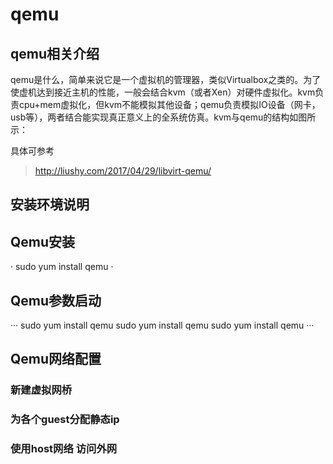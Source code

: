 # qemu
## qemu相关介绍

qemu是什么，简单来说它是一个虚拟机的管理器，类似Virtualbox之类的。为了使虚机达到接近主机的性能，一般会结合kvm（或者Xen）对硬件虚拟化。kvm负责cpu+mem虚拟化，但kvm不能模拟其他设备；qemu负责模拟IO设备（网卡，usb等），两者结合能实现真正意义上的全系统仿真。kvm与qemu的结构如图所示：

具体可参考
> http://liushy.com/2017/04/29/libvirt-qemu/

## 安装环境说明

## Qemu安装
·
sudo yum install qemu 
·

## Qemu参数启动
···
sudo yum install qemu 
sudo yum install qemu 
sudo yum install qemu 
···


## Qemu网络配置

### 新建虚拟网桥

### 为各个guest分配静态ip

### 使用host网络 访问外网
